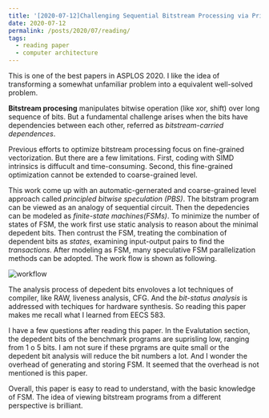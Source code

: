 ```yaml
---
title: '[2020-07-12]Challenging Sequential Bitstream Processing via Principled Bitwise Speculation'
date: 2020-07-12
permalink: /posts/2020/07/reading/
tags:
  - reading paper
  - computer architecture
---
```



This is one of the best papers in ASPLOS 2020. I like the idea of transforming a somewhat unfamiliar problem into a equivalent well-solved problem.

**Bitstream procesing** manipulates bitwise operation (like xor, shift) over long sequence of bits. But a fundamental challenge arises when the bits have dependencies between each other, referred as *bitstream-carried dependences*.

Previous efforts to optimize bitstream processing focus on fine-grained vectorization. But there are a few limitations. First, coding with SIMD intrinsics is diffucult and time-consuming. Second, this fine-grained optimization cannot be extended to coarse-grained level.

This work come up with an automatic-gernerated and coarse-grained level approach called *principled bitwise speculation (PBS)*. The bitstram program can be viewed as an analogy of sequential circuit. Then the depedencies can be modeled as *finite-state machines(FSMs)*. To minimize the number of states of FSM, the work first use static analysis to reason about the minimal depedent bits. Then contrust the FSM, treating the combination of dependent bits as *states*, examining input-output pairs to find the *transactions*. After modeling as FSM, many speculative FSM parallelization methods can be adopted. The work flow is shown as following.

![workflow](../../../../images/workflow-bitstream.jpg)

The analysis process of depedent bits envoloves a lot techniques of compiler, like RAW, liveness analysis, CFG. And the *bit-status analysis* is addressed with techiques for hardware synthesis. So reading this paper makes me recall what I learned from EECS 583.

I have a few questions after reading this paper. In the Evalutation section, the depedent bits of the benchmark programs are suprisling low, ranging from 1 o 5 bits. I am not sure if these prgrams are quite small or the depedent bit analysis will reduce the bit numbers a lot. And I wonder the overhead of generating and storing FSM. It seemed that the overhead is not mentioned is this paper.

Overall, this paper is easy to read to understand, with the basic knowledge of FSM. The idea of viewing bitstream programs from a different perspective is brilliant.
